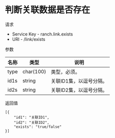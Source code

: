 # 判断关联数据是否存在

请求
- Service Key - ranch.link.exists
- URI - /link/exists

参数

|名称|类型|说明|
|---|---|---|
|type|char(100)|类型，必须。|
|id1s|string|关联ID1集，以逗号分隔。|
|id2s|string|关联ID2集，以逗号分隔。|

返回值
```
[{
    "id1": "关联ID1",
    "id2": "关联ID2",
    "exists": "true/false"
}]
```
